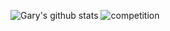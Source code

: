 
<!--
**Gary-Deeplearning/Gary-Deeplearning** is a ✨ _special_ ✨ repository because its `README.md` (this file) appears on your GitHub profile.

Here are some ideas to get you started:

- 🔭 I’m currently working on ...
- 🌱 I’m currently learning ...
- 👯 I’m looking to collaborate on ...
- 🤔 I’m looking for help with ...
- 💬 Ask me about ...
- 📫 How to reach me: ...
- 😄 Pronouns: ...
- ⚡ Fun fact: ...
-->
	
![Gary's github stats](https://github-readme-stats.vercel.app/api?username=Gary-Deeplearning&show_icons=true&hide_border=true)
![competition](https://road-to-kaggle-grandmaster.vercel.app/api/badges/christofhenkel/competition)
